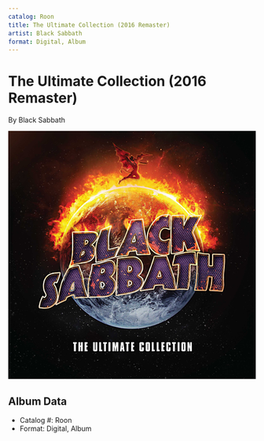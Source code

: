 ```yaml
---
catalog: Roon
title: The Ultimate Collection (2016 Remaster)
artist: Black Sabbath
format: Digital, Album
---
```


# The Ultimate Collection (2016 Remaster)

By Black Sabbath

![](../../assets/albumcovers/Black_Sabbath-The_Ultimate_Collection_2016_Remaster.png)

## Album Data

- Catalog #: Roon
- Format: Digital, Album

